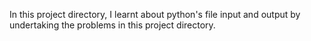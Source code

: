In this project directory, I learnt about python's file input and output by undertaking the problems in this project directory.
